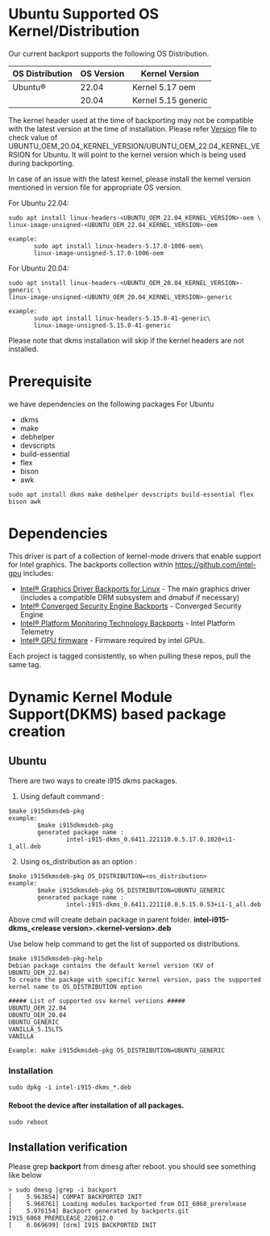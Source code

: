 
# Ubuntu Supported OS Kernel/Distribution
  Our current backport supports the following OS Distribution.


| OS Distribution | OS Version | Kernel Version  |
|---  |---  |---  |
| Ubuntu® | 22.04 | Kernel 5.17 oem |
| | 20.04 | Kernel 5.15 generic |

  The kernel header used at the time of backporting may not be compatible with the latest version at the time of installation.
  Please refer [Version](https://github.com/intel-gpu/intel-gpu-i915-backports/blob/backport/main/versions) file to check value of UBUNTU_OEM_20.04_KERNEL_VERSION/UBUNTU_OEM_22.04_KERNEL_VERSION for Ubuntu. It will point to the kernel version which is being used during backporting.

  In case of an issue with the latest kernel, please install the kernel version mentioned in version file for appropriate OS version.

  For Ubuntu 22.04:
```
sudo apt install linux-headers-<UBUNTU_OEM_22.04_KERNEL_VERSION>-oem \
linux-image-unsigned-<UBUNTU_OEM_22.04_KERNEL_VERSION>-oem

example:
       sudo apt install linux-headers-5.17.0-1006-oem\
       linux-image-unsigned-5.17.0-1006-oem
```
  For Ubuntu 20.04:
```
sudo apt install linux-headers-<UBUNTU_OEM_20.04_KERNEL_VERSION>-generic \
linux-image-unsigned-<UBUNTU_OEM_20.04_KERNEL_VERSION>-generic

example:
       sudo apt install linux-headers-5.15.0-41-generic\
       linux-image-unsigned-5.15.0-41-generic
```

Please note that dkms installation will skip if the kernel headers are not installed.

# Prerequisite
we have dependencies on the following packages
For Ubuntu
  - dkms
  - make
  - debhelper
  - devscripts
  - build-essential
  - flex
  - bison
  - awk

```
sudo apt install dkms make debhelper devscripts build-essential flex bison awk
```

# Dependencies

This driver is part of a collection of kernel-mode drivers that enable support for Intel graphics. The backports collection within https://github.com/intel-gpu includes:

- [Intel® Graphics Driver Backports for Linux](https://github.com/intel-gpu/intel-gpu-i915-backports) - The main graphics driver (includes a compatible DRM subsystem and dmabuf if necessary)
- [Intel® Converged Security Engine Backports](https://github.com/intel-gpu/intel-gpu-cse-backports) - Converged Security Engine
- [Intel® Platform Monitoring Technology Backports](https://github.com/intel-gpu/intel-gpu-pmt-backports/) - Intel Platform Telemetry
- [Intel® GPU firmware](https://github.com/intel-gpu/intel-gpu-firmware) - Firmware required by intel GPUs.

Each project is tagged consistently, so when pulling these repos, pull the same tag.


# Dynamic Kernel Module Support(DKMS) based package creation

## Ubuntu
There are two ways to create i915 dkms packages.
1. Using default command :
```
$make i915dkmsdeb-pkg
example:
        $make i915dkmsdeb-pkg
        generated package name :
                intel-i915-dkms_0.6411.221110.0.5.17.0.1020+i1-1_all.deb
```

2. Using os_distribution as an option :
```
$make i915dkmsdeb-pkg OS_DISTRIBUTION=<os_distribution>
example:
        $make i915dkmsdeb-pkg OS_DISTRIBUTION=UBUNTU_GENERIC
        generated package name :
                intel-i915-dkms_0.6411.221110.0.5.15.0.53+i1-1_all.deb
```
Above cmd will create debain package in parent folder. **intel-i915-dkms_<**release version**>.<**kernel-version**>.deb**

Use below help command to get the list of supported os distributions.
```
$make i915dkmsdeb-pkg-help
Debian package contains the default kernel version (KV of UBUNTU_OEM_22.04)
To create the package with specific kernel version, pass the supported kernel name to OS_DISTRIBUTION option

##### List of supported osv kernel versions #####
UBUNTU_OEM_22.04
UBUNTU_OEM_20.04
UBUNTU_GENERIC
VANILLA_5.15LTS
VANILLA

Example: make i915dkmsdeb-pkg OS_DISTRIBUTION=UBUNTU_GENERIC

```

### Installation
```
sudo dpkg -i intel-i915-dkms_*.deb
```
#### Reboot the device after installation of all packages.
```
sudo reboot
```

## Installation verification

Please grep **backport**  from dmesg after reboot. you should see something like below
```
> sudo dmesg |grep -i backport
[    5.963854] COMPAT BACKPORTED INIT
[    5.968761] Loading modules backported from DII_6068_prerelease
[    5.976154] Backport generated by backports.git I915_6068_PRERELEASE_220812.0
[    6.069699] [drm] I915 BACKPORTED INIT
```


